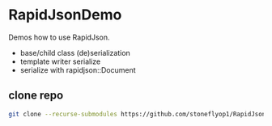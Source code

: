 # RapidJsonDemo

Demos how to use RapidJson.

- base/child class (de)serialization
- template writer serialize
- serialize with rapidjson::Document


## clone repo

```sh
git clone --recurse-submodules https://github.com/stoneflyop1/RapidJsonDemo
```